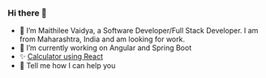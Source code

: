 ### Hi there 👋
- 🔭 I’m Maithilee Vaidya, a Software Developer/Full Stack Developer. I am from Maharashtra, India and am looking for work. 
- 🌱 I’m currently working on Angular and Spring Boot
-  :sparkles: [Calculator using React]() 
- 👯 Tell me how I can help you  


<!--
**maithileev/maithileev** is a ✨ _special_ ✨ repository because its `README.md` (this file) appears on your GitHub profile.

Here are some ideas to get you started:
-   [LinkedIn](www.linkedin.com/in/maithilee-vaidya)
-   [Mail](maithileev@gmail.com)
- 🌱 I’m currently learning ...
-  I’m looking to collaborate on ...
- 🤔 I’m looking for help with ...
- 💬 Ask me about ...
- 📫 How to reach me: ...
- 😄 Pronouns: ...
- ⚡ Fun fact: ...
-->

